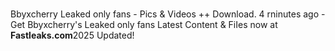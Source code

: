 #
Bbyxcherry Leaked only fans - Pics & Videos ++ Download. 4 rninutes ago - Get Bbyxcherry's Leaked only fans Latest Content & FiIes now at **Fastleaks.com**2025 Updated!
